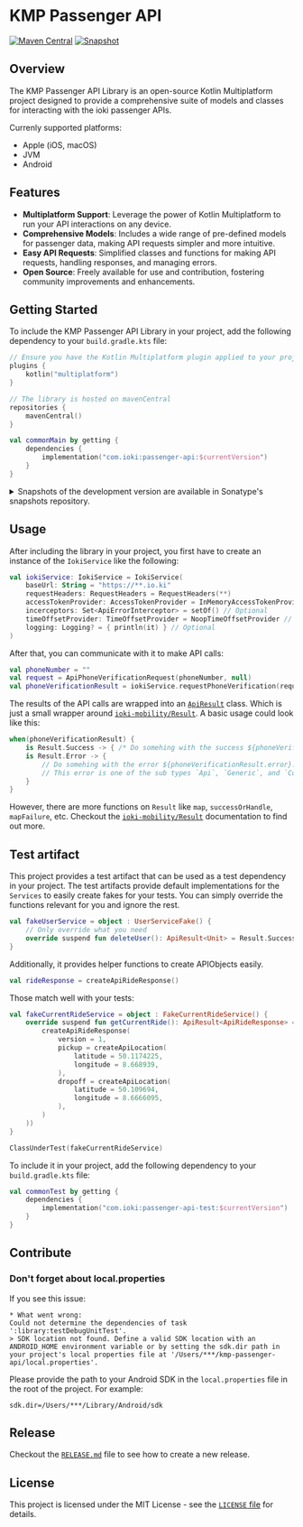 # KMP Passenger API

[![Maven Central](https://img.shields.io/maven-central/v/com.ioki/passenger-api?labelColor=%2324292E&color=%233246c8)](https://central.sonatype.com/artifact/com.ioki/passenger-api)
[![Snapshot](https://img.shields.io/nexus/s/com.ioki/passenger-api?labelColor=%2324292E&color=%234f78ff&server=https://s01.oss.sonatype.org)](https://s01.oss.sonatype.org/content/repositories/snapshots/com/ioki/passenger-api)

## Overview

The KMP Passenger API Library is an open-source Kotlin Multiplatform project
designed to provide a comprehensive suite of models and classes for interacting with the ioki passenger APIs.

Currenly supported platforms:
* Apple (iOS, macOS)
* JVM
* Android

## Features

- **Multiplatform Support**: Leverage the power of Kotlin Multiplatform to run your API interactions on any device.
- **Comprehensive Models**: Includes a wide range of pre-defined models for passenger data, making API requests simpler and more intuitive.
- **Easy API Requests**: Simplified classes and functions for making API requests, handling responses, and managing errors.
- **Open Source**: Freely available for use and contribution, fostering community improvements and enhancements.

## Getting Started

To include the KMP Passenger API Library in your project, add the following dependency to your `build.gradle.kts` file:
```kotlin
// Ensure you have the Kotlin Multiplatform plugin applied to your project
plugins {
    kotlin("multiplatform")
}

// The library is hosted on mavenCentral
repositories {
    mavenCentral()
}

val commonMain by getting {
    dependencies {
        implementation("com.ioki:passenger-api:$currentVersion")
    }
}
```

<details>
    <summary>Snapshots of the development version are available in Sonatype's snapshots repository.</summary>

```kotlin
repositories {
    maven(url = "https://s01.oss.sonatype.org/content/repositories/snapshots/")
}

val commonMain by getting {
    dependencies {
        implementation("com.ioki:passenger-api:$currentVersion-SNAPSHOT")
    }
}    
```
</details>

## Usage

After including the library in your project, you first have to create an instance of the `IokiService` like the following:
```kotlin
val iokiService: IokiService = IokiService(
    baseUrl: String = "https://**.io.ki"
    requestHeaders: RequestHeaders = RequestHeaders(**)
    accessTokenProvider: AccessTokenProvider = InMemoryAccessTokenProvider()
    incerceptors: Set<ApiErrorInterceptor> = setOf() // Optional
    timeOffsetProvider: TimeOffsetProvider = NoopTimeOffsetProvider // Optional
    logging: Logging? = { println(it) } // Optional
)
```

After that, you can communicate with it to make API calls:
```kotlin
val phoneNumber = ""
val request = ApiPhoneVerificationRequest(phoneNumber, null)
val phoneVerificationResult = iokiService.requestPhoneVerification(request)
```

The results of the API calls are wrapped into an [`ApiResult`](library/src/commonMain/kotlin/com/ioki/passenger/api/result/Result.kt) class.
Which is just a small wrapper around [`ioki-mobility/Result`](https://github.com/ioki-mobility/Result).
A basic usage could look like this:
```kotlin
when(phoneVerificationResult) {
    is Result.Success -> { /* Do somehing with the success ${phoneVerificationResult.value} */ }
    is Result.Error -> {
        // Do somehing with the error ${phoneVerificationResult.error}.
        // This error is one of the sub types `Api`, `Generic`, and `Connectivity`
    }
}
```

However, there are more functions on `Result` like `map`, `successOrHandle`, `mapFailure`, etc.
Checkout the [`ioki-mobility/Result`](https://github.com/ioki-mobility/Result) documentation to find out more.

## Test artifact

This project provides a test artifact that can be used as a test dependency in your project.
The test artifacts provide default implementations for the `Services` to easily create fakes for your tests. You can simply override the functions relevant for you and ignore the rest.
```kotlin
val fakeUserService = object : UserServiceFake() {
    // Only override what you need
    override suspend fun deleteUser(): ApiResult<Unit> = Result.Success(SuccessData(Unit))
}
```

Additionally, it provides helper functions to create APIObjects easily.
```kotlin
val rideResponse = createApiRideResponse()
```

Those match well with your tests:
```kotlin
val fakeCurrentRideService = object : FakeCurrentRideService() {
    override suspend fun getCurrentRide(): ApiResult<ApiRideResponse> = Result.Success(SuccessData(
        createApiRideResponse(
            version = 1,
            pickup = createApiLocation(
                latitude = 50.1174225,
                longitude = 8.668939,
            ),
            dropoff = createApiLocation(
                latitude = 50.109694,
                longitude = 8.6666095,
            ),
        )
    ))
}

ClassUnderTest(fakeCurrentRideService)
```

To include it in your project, add the following dependency to your `build.gradle.kts` file:
```kotlin
val commonTest by getting {
    dependencies {
        implementation("com.ioki:passenger-api-test:$currentVersion")
    }
}
```

## Contribute
### Don't forget about local.properties

If you see this issue:

```
* What went wrong:
Could not determine the dependencies of task ':library:testDebugUnitTest'.
> SDK location not found. Define a valid SDK location with an ANDROID_HOME environment variable or by setting the sdk.dir path in your project's local properties file at '/Users/***/kmp-passenger-api/local.properties'.
```

Please provide the path to your Android SDK in the `local.properties` file in the root of the project. For example:

```
sdk.dir=/Users/***/Library/Android/sdk
```

## Release
Checkout the [`RELEASE.md`](RELEASE.md) file to see how to create a new release.

## License

This project is licensed under the MIT License - see the [`LICENSE` file](LICENSE) for details.
